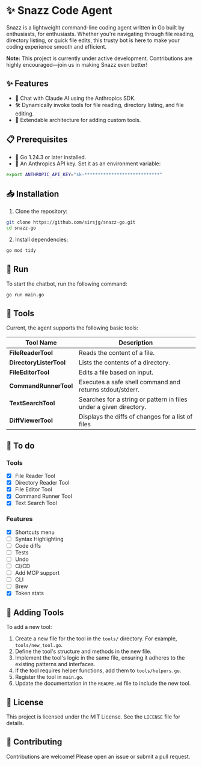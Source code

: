 # ✨ Snazz Code Agent

Snazz is a lightweight command-line coding agent written in Go built by enthusiasts, for enthusiasts. Whether you're navigating through file reading, directory listing, or quick file edits, this trusty bot is here to make your coding experience smooth and efficient.

**Note:** This project is currently under active development. Contributions are highly encouraged—join us in making Snazz even better!

## ✨ Features

- 💬 Chat with Claude AI using the Anthropics SDK.
- 🛠️ Dynamically invoke tools for file reading, directory listing, and file editing.
- 🧩 Extendable architecture for adding custom tools.

## 📋 Prerequisites

- 🔧 Go 1.24.3 or later installed.
- 🔑 An Anthropics API key. Set it as an environment variable:

```bash
export ANTHROPIC_API_KEY="sk-****************************"
```

## 📥 Installation

1. Clone the repository:

```bash
git clone https://github.com/sirsjg/snazz-go.git
cd snazz-go
```

2. Install dependencies:

```bash
go mod tidy
```

## 🚀 Run

To start the chatbot, run the following command:

```bash
go run main.go
```

## 🧰 Tools

Current, the agent supports the following basic tools:

| Tool Name           | Description                                                                 |
|---------------------|-----------------------------------------------------------------------------|
| **FileReaderTool**  | Reads the content of a file.                                               |
| **DirectoryListerTool** | Lists the contents of a directory.                                         |
| **FileEditorTool**  | Edits a file based on input.                                                |
| **CommandRunnerTool** | Executes a safe shell command and returns stdout/stderr.                    |
| **TextSearchTool**  | Searches for a string or pattern in files under a given directory.           |
| **DiffViewerTool** | Displays the diffs of changes for a list of files                             |

## 📝 To do

### Tools

- [x] File Reader Tool
- [x] Directory Reader Tool
- [x] File Editor Tool
- [x] Command Runner Tool
- [x] Text Search Tool

### Features

- [x] Shortcuts menu
- [ ] Syntax Highlighting
- [ ] Code diffs
- [ ] Tests
- [ ] Undo
- [ ] CI/CD
- [ ] Add MCP support
- [ ] CLI
- [ ] Brew
- [x] Token stats

## 🔧 Adding Tools

To add a new tool:

1. Create a new file for the tool in the `tools/` directory. For example, `tools/new_tool.go`.
2. Define the tool's structure and methods in the new file.
3. Implement the tool's logic in the same file, ensuring it adheres to the existing patterns and interfaces.
4. If the tool requires helper functions, add them to `tools/helpers.go`.
5. Register the tool in `main.go`.
6. Update the documentation in the `README.md` file to include the new tool.

## 📜 License

This project is licensed under the MIT License. See the `LICENSE` file for details.

## 👥 Contributing

Contributions are welcome! Please open an issue or submit a pull request.
